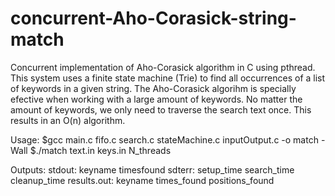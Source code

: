 # concurrent-Aho-Corasick-string-match

Concurrent implementation of Aho-Corasick algorithm in C using pthread. This system uses a finite state machine (Trie) to find all occurrences of a list of keywords in a given string. The Aho-Corasick algorihm is specially efective when working with a large amount of keywords. No matter the amount of keywords, we only need to traverse the search text once. This results in an O(n) algorithm.

Usage: 
$gcc main.c fifo.c search.c stateMachine.c inputOutput.c -o match -Wall
$./match text.in keys.in N_threads

Outputs:
stdout: keyname	timesfound
sdterr: setup_time	search_time	cleanup_time
results.out: keyname		times_found		 positions_found	